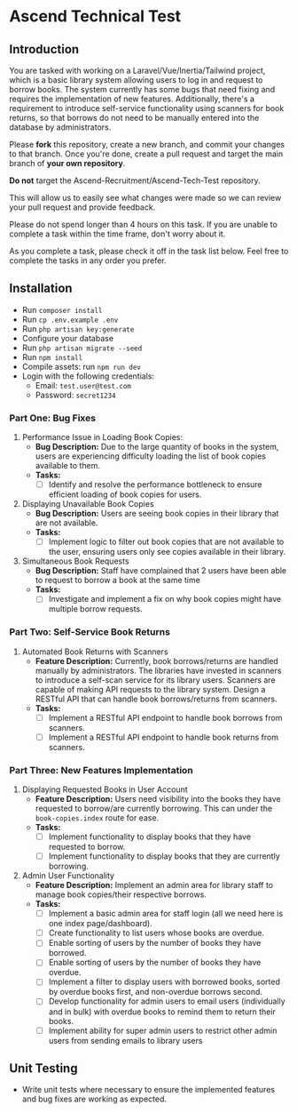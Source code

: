 # Ascend Technical Test

## Introduction

You are tasked with working on a Laravel/Vue/Inertia/Tailwind project, which is a basic library system allowing users to
log in and request to borrow books. The system currently has some bugs that need fixing and requires the implementation
of new features. Additionally, there's a requirement to introduce self-service functionality using scanners for book 
returns, so that borrows do not need to be manually entered into the database by administrators.

Please **fork** this repository, create a new branch, and commit your changes to that branch. Once you're done, create a pull
request and target the main branch of **your own repository**. 

**Do not** target the Ascend-Recruitment/Ascend-Tech-Test repository. 

This will allow us to easily see what changes were made so we can review your pull request and provide feedback.

Please do not spend longer than 4 hours on this task. If you are unable to complete a task within the time frame,
don't worry about it.

As you complete a task, please check it off in the task list below. Feel free to complete the tasks in any order you
prefer.

## Installation

- Run `composer install`
- Run `cp .env.example .env`
- Run `php artisan key:generate`
- Configure your database
- Run `php artisan migrate --seed`
- Run `npm install`
- Compile assets: run `npm run dev`
- Login with the following credentials:
  - Email: `test.user@test.com`
  - Password: `secret1234`

### Part One: Bug Fixes

1. Performance Issue in Loading Book Copies:
   - **Bug Description:** Due to the large quantity of books in the system, users are experiencing difficulty loading the list of book copies available to them.
   - **Tasks:**
     - [ ] Identify and resolve the performance bottleneck to ensure efficient loading of book copies for users.

2. Displaying Unavailable Book Copies
   - **Bug Description:** Users are seeing book copies in their library that are not available.
   - **Tasks:** 
     - [ ] Implement logic to filter out book copies that are not available to the user, ensuring users only see copies available in their library.

3. Simultaneous Book Requests
   - **Bug Description:** Staff have complained that 2 users have been able to request to borrow a book at the same time
   - **Tasks:**
     - [ ] Investigate and implement a fix on why book copies might have multiple borrow requests.

### Part Two: Self-Service Book Returns

1. Automated Book Returns with Scanners 
   - **Feature Description:** Currently, book borrows/returns are handled manually by administrators. The libraries have invested in scanners to introduce a self-scan service for its library users. Scanners are capable of making API requests to the library system. Design a RESTful API that can handle book borrows/returns from scanners.
   - **Tasks:**
     - [ ] Implement a RESTful API endpoint to handle book borrows from scanners.
     - [ ] Implement a RESTful API endpoint to handle book returns from scanners.

### Part Three: New Features Implementation

1. Displaying Requested Books in User Account
   - **Feature Description:** Users need visibility into the books they have requested to borrow/are currently borrowing. This can under the `book-copies.index` route for ease.
   - **Tasks:**
     - [ ] Implement functionality to display books that they have requested to borrow.
     - [ ] Implement functionality to display books that they are currently borrowing.

2. Admin User Functionality
   - **Feature Description:** Implement an admin area for library staff to manage book copies/their respective borrows.
   - **Tasks:**
     - [ ] Implement a basic admin area for staff login (all we need here is one index page/dashboard).
     - [ ] Create functionality to list users whose books are overdue.
     - [ ] Enable sorting of users by the number of books they have borrowed.
     - [ ] Enable sorting of users by the number of books they have overdue. 
     - [ ] Implement a filter to display users with borrowed books, sorted by overdue books first, and non-overdue borrows second. 
     - [ ] Develop functionality for admin users to email users (individually and in bulk) with overdue books to remind them to return their books.
     - [ ] Implement ability for super admin users to restrict other admin users from sending emails to library users

## Unit Testing

- Write unit tests where necessary to ensure the implemented features and bug fixes are working as expected.
